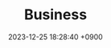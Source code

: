---
layout  : category
title   : Business
summary : 
date    : 2023-12-25 18:28:40 +0900
updated : 2023-12-25 20:55:09 +0900
tag     : business
toc     : true
public  : true
parent  : [[/index]]
latex   : false
---